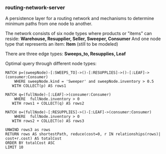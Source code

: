 ### routing-network-server

A persistence layer for a routing network and mechanisms to determine minimum paths from one node to another.

The network consists of six node types where products or "items" can reside: **Warehouse, Resupplier, Seller, Sweeper, Consumer**
And one node type that represents an item: **Item** (still to be modeled)

There are three edge types: **Sweeps_to, Resupplies, Leaf**

Optimal query through different node types:

```
MATCH p=(sweepNode)-[:SWEEPS_TO]->()-[:RESUPPLIES]->()-[:LEAF]->(consumer:Consumer) 
    WHERE sweepNode.kind = 'Sweeper' and sweepNode.inventory > 0.5
   WITH COLLECT(p) AS rows1

MATCH q=(fullNode)-[:LEAF]->(consumer:Consumer)
    WHERE  fullNode.inventory > 0 
   WITH rows1 + COLLECT(q) AS rows2

MATCH o=(fullNode)-[:RESUPPLIES]->()-[:LEAF]->(consumer:Consumer) 
    WHERE  fullNode.inventory > 0 
   WITH rows2 + COLLECT(o) AS rows3

UNWIND rows3 as rows
RETURN rows AS shortestPath, reduce(cost=0, r IN relationships(rows)| cost+r.cost) AS totalCost
ORDER BY totalCost ASC
LIMIT 10
```
